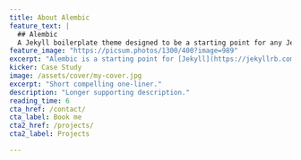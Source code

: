```yaml
---
title: About Alembic
feature_text: |
  ## Alembic
  A Jekyll boilerplate theme designed to be a starting point for any Jekyll website
feature_image: "https://picsum.photos/1300/400?image=989"
excerpt: "Alembic is a starting point for [Jekyll](https://jekyllrb.com/) projects. Rather than starting from scratch, this boilerplate is designed to get the ball rolling immediately. Install it, configure it, tweak it, push it."
kicker: Case Study
image: /assets/cover/my-cover.jpg
excerpt: "Short compelling one-liner."
description: "Longer supporting description."
reading_time: 6
cta_href: /contact/
cta_label: Book me
cta2_href: /projects/
cta2_label: Projects

---
```


